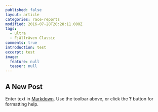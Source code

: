 ```yaml
---
published: false
layout: article
categories: race-reports
modified: 2016-07-28T20:28:11.000Z
tags:
  - ultra
  - Fjällräven Classic
comments: true
introduction: test
excerpt: test
image:
  feature: null
  teaser: null
---
```

## A New Post

Enter text in [Markdown](http://daringfireball.net/projects/markdown/). Use the toolbar above, or click the **?** button for formatting help.
